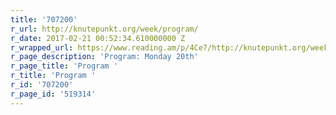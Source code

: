 ```yaml
---
title: '707200'
r_url: http://knutepunkt.org/week/program/
r_date: 2017-02-21 00:52:34.610000000 Z
r_wrapped_url: https://www.reading.am/p/4Ce7/http://knutepunkt.org/week/program/
r_page_description: 'Program: Monday 20th'
r_page_title: 'Program '
r_title: 'Program '
r_id: '707200'
r_page_id: '519314'
---
```


